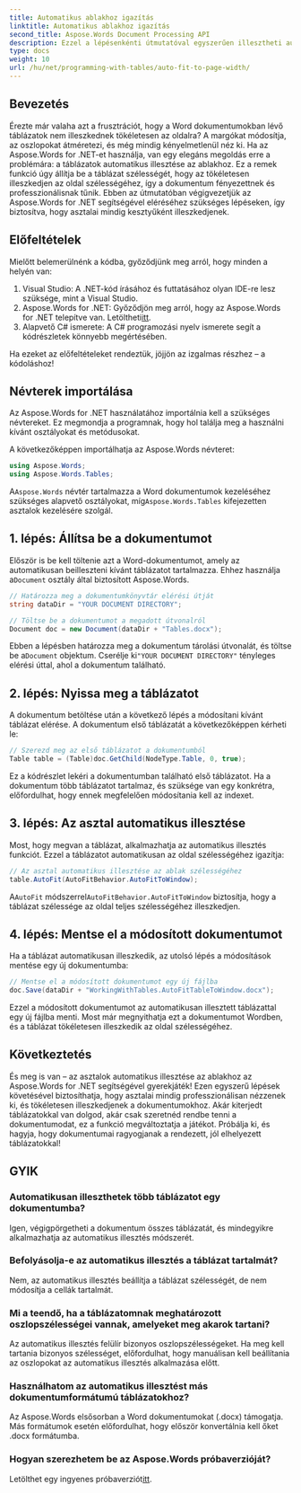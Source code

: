 ```yaml
---
title: Automatikus ablakhoz igazítás
linktitle: Automatikus ablakhoz igazítás
second_title: Aspose.Words Document Processing API
description: Ezzel a lépésenkénti útmutatóval egyszerűen illesztheti automatikusan a táblázatokat az ablakhoz a Word dokumentumokban az Aspose.Words for .NET segítségével. Tökéletes tisztább, professzionális dokumentumokhoz.
type: docs
weight: 10
url: /hu/net/programming-with-tables/auto-fit-to-page-width/
---
```

## Bevezetés

Érezte már valaha azt a frusztrációt, hogy a Word dokumentumokban lévő táblázatok nem illeszkednek tökéletesen az oldalra? A margókat módosítja, az oszlopokat átméretezi, és még mindig kényelmetlenül néz ki. Ha az Aspose.Words for .NET-et használja, van egy elegáns megoldás erre a problémára: a táblázatok automatikus illesztése az ablakhoz. Ez a remek funkció úgy állítja be a táblázat szélességét, hogy az tökéletesen illeszkedjen az oldal szélességéhez, így a dokumentum fényezettnek és professzionálisnak tűnik. Ebben az útmutatóban végigvezetjük az Aspose.Words for .NET segítségével eléréséhez szükséges lépéseken, így biztosítva, hogy asztalai mindig kesztyűként illeszkedjenek.

## Előfeltételek

Mielőtt belemerülnénk a kódba, győződjünk meg arról, hogy minden a helyén van:

1. Visual Studio: A .NET-kód írásához és futtatásához olyan IDE-re lesz szüksége, mint a Visual Studio.
2.  Aspose.Words for .NET: Győződjön meg arról, hogy az Aspose.Words for .NET telepítve van. Letöltheti[itt](https://releases.aspose.com/words/net/).
3. Alapvető C# ismerete: A C# programozási nyelv ismerete segít a kódrészletek könnyebb megértésében.

Ha ezeket az előfeltételeket rendeztük, jöjjön az izgalmas részhez – a kódoláshoz!

## Névterek importálása

Az Aspose.Words for .NET használatához importálnia kell a szükséges névtereket. Ez megmondja a programnak, hogy hol találja meg a használni kívánt osztályokat és metódusokat.

A következőképpen importálhatja az Aspose.Words névteret:

```csharp
using Aspose.Words;
using Aspose.Words.Tables;
```

A`Aspose.Words` névtér tartalmazza a Word dokumentumok kezeléséhez szükséges alapvető osztályokat, míg`Aspose.Words.Tables` kifejezetten asztalok kezelésére szolgál.

## 1. lépés: Állítsa be a dokumentumot

 Először is be kell töltenie azt a Word-dokumentumot, amely az automatikusan beilleszteni kívánt táblázatot tartalmazza. Ehhez használja a`Document` osztály által biztosított Aspose.Words.

```csharp
// Határozza meg a dokumentumkönyvtár elérési útját
string dataDir = "YOUR DOCUMENT DIRECTORY";

// Töltse be a dokumentumot a megadott útvonalról
Document doc = new Document(dataDir + "Tables.docx");
```

 Ebben a lépésben határozza meg a dokumentum tárolási útvonalát, és töltse be a`Document` objektum. Cserélje ki`"YOUR DOCUMENT DIRECTORY"` tényleges elérési úttal, ahol a dokumentum található.

## 2. lépés: Nyissa meg a táblázatot

A dokumentum betöltése után a következő lépés a módosítani kívánt táblázat elérése. A dokumentum első táblázatát a következőképpen kérheti le:

```csharp
// Szerezd meg az első táblázatot a dokumentumból
Table table = (Table)doc.GetChild(NodeType.Table, 0, true);
```

Ez a kódrészlet lekéri a dokumentumban található első táblázatot. Ha a dokumentum több táblázatot tartalmaz, és szüksége van egy konkrétra, előfordulhat, hogy ennek megfelelően módosítania kell az indexet.

## 3. lépés: Az asztal automatikus illesztése

Most, hogy megvan a táblázat, alkalmazhatja az automatikus illesztés funkciót. Ezzel a táblázatot automatikusan az oldal szélességéhez igazítja:

```csharp
// Az asztal automatikus illesztése az ablak szélességéhez
table.AutoFit(AutoFitBehavior.AutoFitToWindow);
```

A`AutoFit` módszerrel`AutoFitBehavior.AutoFitToWindow` biztosítja, hogy a táblázat szélessége az oldal teljes szélességéhez illeszkedjen.

## 4. lépés: Mentse el a módosított dokumentumot

Ha a táblázat automatikusan illeszkedik, az utolsó lépés a módosítások mentése egy új dokumentumba:

```csharp
// Mentse el a módosított dokumentumot egy új fájlba
doc.Save(dataDir + "WorkingWithTables.AutoFitTableToWindow.docx");
```

Ezzel a módosított dokumentumot az automatikusan illesztett táblázattal egy új fájlba menti. Most már megnyithatja ezt a dokumentumot Wordben, és a táblázat tökéletesen illeszkedik az oldal szélességéhez.

## Következtetés

És meg is van – az asztalok automatikus illesztése az ablakhoz az Aspose.Words for .NET segítségével gyerekjáték! Ezen egyszerű lépések követésével biztosíthatja, hogy asztalai mindig professzionálisan nézzenek ki, és tökéletesen illeszkedjenek a dokumentumokhoz. Akár kiterjedt táblázatokkal van dolgod, akár csak szeretnéd rendbe tenni a dokumentumodat, ez a funkció megváltoztatja a játékot. Próbálja ki, és hagyja, hogy dokumentumai ragyogjanak a rendezett, jól elhelyezett táblázatokkal!

## GYIK

### Automatikusan illeszthetek több táblázatot egy dokumentumba?  
Igen, végigpörgetheti a dokumentum összes táblázatát, és mindegyikre alkalmazhatja az automatikus illesztés módszerét.

### Befolyásolja-e az automatikus illesztés a táblázat tartalmát?  
Nem, az automatikus illesztés beállítja a táblázat szélességét, de nem módosítja a cellák tartalmát.

### Mi a teendő, ha a táblázatomnak meghatározott oszlopszélességei vannak, amelyeket meg akarok tartani?  
Az automatikus illesztés felülír bizonyos oszlopszélességeket. Ha meg kell tartania bizonyos szélességet, előfordulhat, hogy manuálisan kell beállítania az oszlopokat az automatikus illesztés alkalmazása előtt.

### Használhatom az automatikus illesztést más dokumentumformátumú táblázatokhoz?  
Az Aspose.Words elsősorban a Word dokumentumokat (.docx) támogatja. Más formátumok esetén előfordulhat, hogy először konvertálnia kell őket .docx formátumba.

### Hogyan szerezhetem be az Aspose.Words próbaverzióját?  
 Letölthet egy ingyenes próbaverziót[itt](https://releases.aspose.com/).